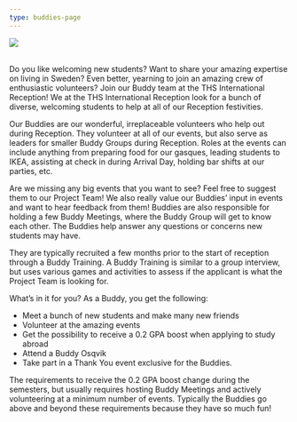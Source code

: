 ```yaml
---
type: buddies-page
---
```

![](/./copy-of-buddy-collage.png)

\
Do you like welcoming new students? Want to share your amazing expertise on living in Sweden? Even better, yearning to join an amazing crew of enthusiastic volunteers? Join our Buddy team at the THS International Reception! We at the THS International Reception look for a bunch of diverse, welcoming students to help at all of our Reception festivities. 

Our Buddies are our wonderful, irreplaceable volunteers who help out during Reception. They volunteer at all of our events, but also serve as leaders for smaller Buddy Groups during Reception. Roles at the events can include anything from preparing food for our gasques, leading students to IKEA, assisting at check in during Arrival Day, holding bar shifts at our parties, etc. 

Are we missing any big events that you want to see? Feel free to suggest them to our Project Team! We also really value our Buddies’ input in events and want to hear feedback from them! Buddies are also responsible for holding a few Buddy Meetings, where the Buddy Group will get to know each other. The Buddies help answer any questions or concerns new students may have. 

They are typically recruited a few months prior to the start of reception through a Buddy Training. A Buddy Training is similar to a group interview, but uses various games and activities to assess if the applicant is what the Project Team is looking for. 

What’s in it for you? As a Buddy, you get the following: 

* Meet a bunch of new students and make many new friends
* Volunteer at the amazing events
* Get the possibility to receive a 0.2 GPA boost when applying to study abroad
* Attend a Buddy Osqvik
* Take part in a Thank You event exclusive for the Buddies. 

The requirements to receive the 0.2 GPA boost change during the semesters, but usually requires hosting Buddy Meetings and actively volunteering at a minimum number of events. Typically the Buddies go above and beyond these requirements because they have so much fun!
